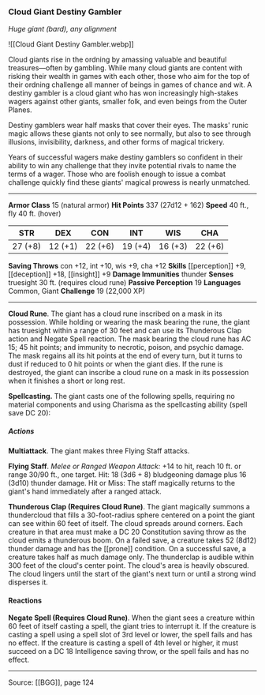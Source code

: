 ### Cloud Giant Destiny Gambler
_Huge giant (bard), any alignment_

![[Cloud Giant Destiny Gambler.webp]]

Cloud giants rise in the ordning by amassing valuable and beautiful treasures—often by gambling. While many cloud giants are content with risking their wealth in games with each other, those who aim for the top of their ordning challenge all manner of beings in games of chance and wit. A destiny gambler is a cloud giant who has won increasingly high-stakes wagers against other giants, smaller folk, and even beings from the Outer Planes.

Destiny gamblers wear half masks that cover their eyes. The masks' runic magic allows these giants not only to see normally, but also to see through illusions, invisibility, darkness, and other forms of magical trickery.

Years of successful wagers make destiny gamblers so confident in their ability to win any challenge that they invite potential rivals to name the terms of a wager. Those who are foolish enough to issue a combat challenge quickly find these giants' magical prowess is nearly unmatched.




---

**Armor Class** 15 (natural armor)
**Hit Points** 337 (27d12 + 162)
**Speed** 40 ft., fly 40 ft. (hover)

| STR     | DEX     | CON     | INT     | WIS     | CHA     |
|---------|---------|---------|---------|---------|---------|
| 27 (+8) | 12 (+1) | 22 (+6) | 19 (+4) | 16 (+3) | 22 (+6) |

**Saving Throws** con +12, int +10, wis +9, cha +12
**Skills** [[perception]] +9, [[deception]] +18, [[insight]] +9
**Damage Immunities** thunder
**Senses** truesight 30 ft. (requires cloud rune)
**Passive Perception** 19
**Languages** Common, Giant
**Challenge** 19 (22,000 XP)

---

**Cloud Rune**. The giant has a cloud rune inscribed on a mask in its possession. While holding or wearing the mask bearing the rune, the giant has truesight within a range of 30 feet and can use its Thunderous Clap action and Negate Spell reaction. The mask bearing the cloud rune has AC 15; 45 hit points; and immunity to necrotic, poison, and psychic damage. The mask regains all its hit points at the end of every turn, but it turns to dust if reduced to 0 hit points or when the giant dies. If the rune is destroyed, the giant can inscribe a cloud rune on a mask in its possession when it finishes a short or long rest.

**Spellcasting.** The giant casts one of the following spells, requiring no material components and using Charisma as the spellcasting ability (spell save DC 20):

##### Actions
**Multiattack**. The giant makes three Flying Staff attacks.

**Flying Staff**. _Melee or Ranged Weapon Attack:_ +14 to hit, reach 10 ft. or range 30/90 ft., one target. Hit: 18 (3d6 + 8) bludgeoning damage plus 16 (3d10) thunder damage. Hit or Miss: The staff magically returns to the giant's hand immediately after a ranged attack.

**Thunderous Clap (Requires Cloud Rune)**. The giant magically summons a thundercloud that fills a 30-foot-radius sphere centered on a point the giant can see within 60 feet of itself. The cloud spreads around corners. Each creature in that area must make a DC 20 Constitution saving throw as the cloud emits a thunderous boom. On a failed save, a creature takes 52 (8d12) thunder damage and has the [[prone]] condition. On a successful save, a creature takes half as much damage only. The thunderclap is audible within 300 feet of the cloud's center point. The cloud's area is heavily obscured. The cloud lingers until the start of the giant's next turn or until a strong wind disperses it.

#### Reactions
**Negate Spell (Requires Cloud Rune)**. When the giant sees a creature within 60 feet of itself casting a spell, the giant tries to interrupt it. If the creature is casting a spell using a spell slot of 3rd level or lower, the spell fails and has no effect. If the creature is casting a spell of 4th level or higher, it must succeed on a DC 18 Intelligence saving throw, or the spell fails and has no effect.


---

Source: [[BGG]], page 124